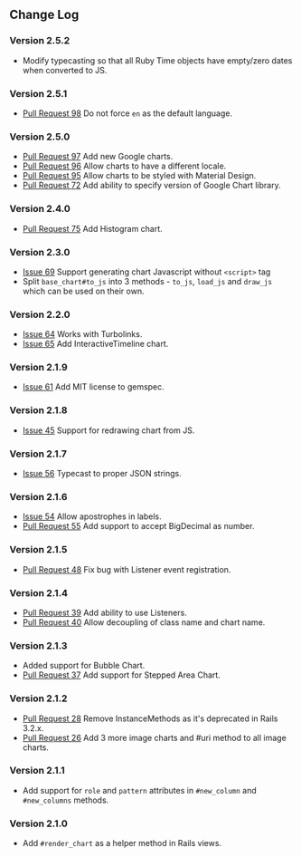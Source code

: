 ## Change Log

### Version 2.5.2

* Modify typecasting so that all Ruby Time objects have empty/zero dates when converted to JS.

### Version 2.5.1

* [Pull Request 98](https://github.com/winston/google_visualr/pull/97) Do not force `en` as the default language.

### Version 2.5.0

* [Pull Request 97](https://github.com/winston/google_visualr/pull/97) Add new Google charts.
* [Pull Request 96](https://github.com/winston/google_visualr/pull/96) Allow charts to have a different locale.
* [Pull Request 95](https://github.com/winston/google_visualr/pull/95) Allow charts to be styled with Material Design.
* [Pull Request 72](https://github.com/winston/google_visualr/pull/72) Add ability to specify version of Google Chart library.

### Version 2.4.0

* [Pull Request 75](https://github.com/winston/google_visualr/pull/75) Add Histogram chart.

### Version 2.3.0

* [Issue 69](https://github.com/winston/google_visualr/pull/69) Support generating chart Javascript without `<script>` tag
* Split `base_chart#to_js` into 3 methods - `to_js`, `load_js` and `draw_js` which can be used on their own.

### Version 2.2.0

* [Issue 64](https://github.com/winston/google_visualr/pull/64) Works with Turbolinks.
* [Issue 65](https://github.com/winston/google_visualr/pull/65) Add InteractiveTimeline chart.

### Version 2.1.9

* [Issue 61](https://github.com/winston/google_visualr/issues/45) Add MIT license to gemspec.

### Version 2.1.8

* [Issue 45](https://github.com/winston/google_visualr/issues/45) Support for redrawing chart from JS.

### Version 2.1.7

* [Issue 56](https://github.com/winston/google_visualr/issues/56) Typecast to proper JSON strings.

### Version 2.1.6

* [Issue 54](https://github.com/winston/google_visualr/issues/54) Allow apostrophes in labels.
* [Pull Request 55](https://github.com/winston/google_visualr/pull/55) Add support to accept BigDecimal as number.

### Version 2.1.5

* [Pull Request 48](https://github.com/winston/google_visualr/pull/48) Fix bug with Listener event registration.

### Version 2.1.4

* [Pull Request 39](https://github.com/winston/google_visualr/pull/39) Add ability to use Listeners.
* [Pull Request 40](https://github.com/winston/google_visualr/pull/40) Allow decoupling of class name and chart name.

### Version 2.1.3

* Added support for Bubble Chart.
* [Pull Request 37](https://github.com/winston/google_visualr/pull/37) Add support for Stepped Area Chart.

### Version 2.1.2

* [Pull Request 28](https://github.com/winston/google_visualr/pull/28) Remove InstanceMethods as it's deprecated in Rails 3.2.x.
* [Pull Request 26](https://github.com/winston/google_visualr/pull/26) Add 3 more image charts and #uri method to all image charts.

### Version 2.1.1

* Add support for `role` and `pattern` attributes in `#new_column` and `#new_columns` methods.

### Version 2.1.0

* Add `#render_chart` as a helper method in Rails views.
